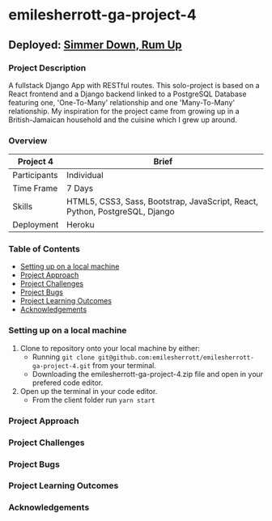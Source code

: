 # emilesherrott-ga-project-4
## Deployed: [Simmer Down, Rum Up](https://emilesherrott-ga-project-4.herokuapp.com/)
### Project Description

A fullstack Django App with RESTful routes. This solo-project is based on a React frontend and a Django backend linked to a PostgreSQL Database featuring one, 'One-To-Many' relationship and one 'Many-To-Many' relationship. My inspiration for the project came from growing up in a British-Jamaican household and the cuisine which I grew up around. 

### Overview
Project 4 | Brief
-------------|--------------
Participants | Individual
Time Frame | 7 Days
Skills | HTML5, CSS3, Sass, Bootstrap, JavaScript, React, Python, PostgreSQL, Django
Deployment | Heroku

### Table of Contents  
* [Setting up on a local machine](#anchor-1)
* [Project Approach](#anchor-2)
* [Project Challenges](#anchor-3)
* [Project Bugs](#anchor-4)
* [Project Learning Outcomes](#anchor-5)
* [Acknowledgements](#anchor-6)

### Setting up on a local machine <a id="anchor-1"></a>
1. Clone to repository onto your local machine by either:
   * Running `git clone git@github.com:emilesherrott/emilesherrott-ga-project-4.git` from your terminal. 
   * Downloading the emilesherrott-ga-project-4.zip file and open in your prefered code editor. 
2. Open up the terminal in your code editor. 
   * From the client folder run `yarn start` 

### Project Approach <a id="anchor-2"></a>

### Project Challenges <a id="anchor-3"></a>

### Project Bugs <a id="anchor-4"></a>

### Project Learning Outcomes <a id="anchor-5"></a>

### Acknowledgements <a id="anchor-6"></a>

